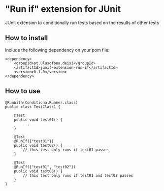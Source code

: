 # "Run if" extension for JUnit

JUnit extension to conditionally run tests based on the results of other tests 

## How to install

Include the following dependency on your pom file:

    <dependency>
	    <groupId>pt.ulusofona.deisi</groupId>
	    <artifactId>junit-extension-run-if</artifactId>
	    <version>0.1.0</version>
	</dependency>
	
## How to use

    @RunWith(ConditionalRunner.class)
    public class TestClass1 {
    
        @Test
        public void test01() {
            ...
        }
    
        @Test
        @RunIf({"test01"})
        public void test02() {
            // this test only runs if test01 passes
        }
        
        @Test
        @RunIf({"test01", "test02"})
        public void test03() {
            // this test only runs if test01 and test02 passes
        }
    }